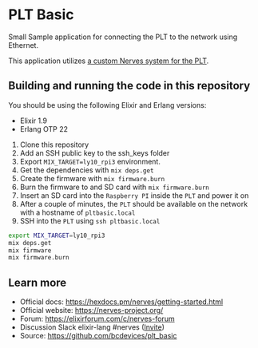 # PLT Basic

Small Sample application for connecting the PLT to the network using Ethernet.

This application utilizes [a custom Nerves system for the PLT](https://github.com/bcdevices/ly10-system-rpi3).

## Building and running the code in this repository

You should be using the following Elixir and Erlang versions:
  * Elixir 1.9
  * Erlang OTP 22

1. Clone this repository
2. Add an SSH public key to the ssh_keys folder
3. Export `MIX_TARGET=ly10_rpi3` environment.
4. Get the dependencies with `mix deps.get`
5. Create the firmware with `mix firmware.burn`
6. Burn the firmware to and SD card with `mix firmware.burn`
7. Insert an SD card into the `Raspberry PI` inside the `PLT` and power it on
8. After a couple of minutes, the `PLT` should be available on the network with a hostname of `pltbasic.local`
9. SSH into the `PLT` using `ssh pltbasic.local`

``` bash
export MIX_TARGET=ly10_rpi3
mix deps.get
mix firmware
mix firmware.burn
```

## Learn more

  * Official docs: https://hexdocs.pm/nerves/getting-started.html
  * Official website: https://nerves-project.org/
  * Forum: https://elixirforum.com/c/nerves-forum
  * Discussion Slack elixir-lang #nerves ([Invite](https://elixir-slackin.herokuapp.com/))
  * Source: https://github.com/bcdevices/plt_basic
